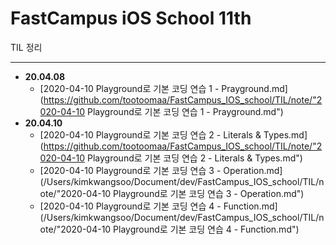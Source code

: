 # FastCampus iOS School 11th



TIL 정리 

---------

- **20.04.08**
  -  [2020-04-10 Playground로 기본 코딩 연습 1 - Prayground.md](https://github.com/tootoomaa/FastCampus_IOS_school/TIL/note/"2020-04-10 Playground로 기본 코딩 연습 1 - Prayground.md")
- **20.04.10** 
  - [2020-04-10 Playground로 기본 코딩 연습 2 - Literals & Types.md](https://github.com/tootoomaa/FastCampus_IOS_school/TIL/note/"2020-04-10 Playground로 기본 코딩 연습 2 - Literals & Types.md") 
  - [2020-04-10 Playground로 기본 코딩 연습 3 - Operation.md](/Users/kimkwangsoo/Document/dev/FastCampus_IOS_school/TIL/note/"2020-04-10 Playground로 기본 코딩 연습 3 - Operation.md") 
  - [2020-04-10 Playground로 기본 코딩 연습 4 - Function.md](/Users/kimkwangsoo/Document/dev/FastCampus_IOS_school/TIL/note/"2020-04-10 Playground로 기본 코딩 연습 4 - Function.md") 

